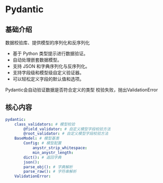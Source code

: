 # Pydantic


## 基础介绍


数据校验库、提供模型的序列化和反序列化
- 基于 Python 类型提示进行数据验证。
- 自动处理嵌套数据模型。
- 支持 JSON 和字典序列化与反序列化。
- 支持字段级和模型级自定义验证器。
- 可以轻松定义字段的默认值和选项。

Pydantic会自动验证数据是否符合定义的类型
校验失败，抛出ValidationError


## 核心内容
```yaml
pydantic:
    class_validators: # 模型校验
        @field_validator: # 自定义模型字段校验方法
        @root_validator: # 自定义模型字段校验方法
    BaseModel: # 模型基类
        Config: # 模型配置
            anystr_strip_whitespace:
            min_anystr_length:
        dict(): # 返回字典
        json():
        parse_obj(): # 字典解析
        parse_raw(): # 字符串解析
    ValidationError:
```
